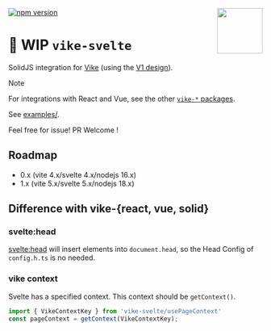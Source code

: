 [<img src="https://vike.dev/vike-readme.svg" align="right" height="90">](https://vike.dev)
[![npm version](https://img.shields.io/npm/v/vike-svelte)](https://www.npmjs.com/package/vike-svelte)

# 🚧 WIP `vike-svelte`

SolidJS integration for [Vike](https://github.com/vikejs/vike) (using the [V1 design](https://vike.dev/migration/v1-design)).

> [!NOTE]  
> For integrations with React and Vue, see the other [`vike-*` packages](https://vike.dev/vike-packages).

See [examples/](https://github.com/vikejs/vike-svelte/tree/main/examples).

Feel free for issue! PR Welcome !

## Roadmap

- 0.x (vite 4.x/svelte 4.x/nodejs 16.x)
- 1.x (vite 5.x/svelte 5.x/nodejs 18.x)

## Difference with vike-{react, vue, solid}

### svelte:head

<svelte:head> will insert elements into `document.head`, so the Head Config of `config.h.ts` is no needed.

### vike context

Svelte has a specified context. This context should be `getContext()`.

```javascript
import { VikeContextKey } from 'vike-svelte/usePageContext'
const pageContext = getContext(VikeContextKey);
```

